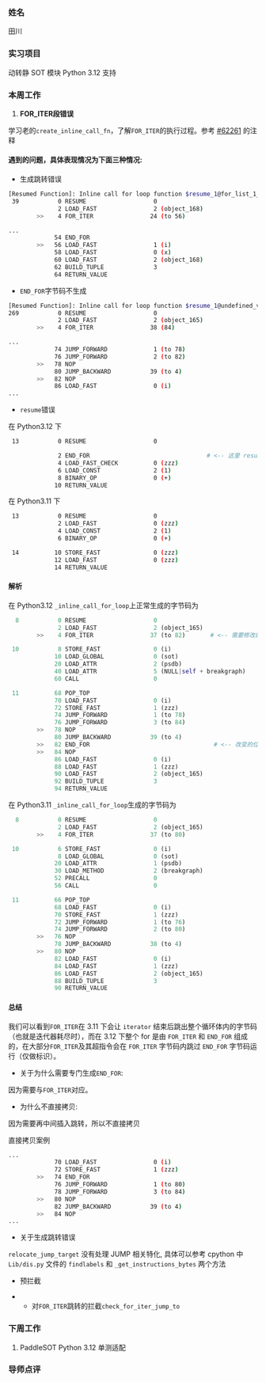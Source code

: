 ### 姓名

田川

### 实习项目

动转静 SOT 模块 Python 3.12 支持

### 本周工作

1. **FOR_ITER段错误**

学习老的`create_inline_call_fn`，了解`FOR_ITER`的执行过程。参考 [#62261](https://github.com/PaddlePaddle/Paddle/pull/) 的注释

#### 遇到的问题，具体表现情况为下面三种情况:

* 生成跳转错误
```bash
[Resumed Function]: Inline call for loop function $resume_1@for_list_1_af1a0
 39           0 RESUME                   0
              2 LOAD_FAST                2 (object_168)
        >>    4 FOR_ITER                24 (to 56)

...
             54 END_FOR
        >>   56 LOAD_FAST                1 (i)
             58 LOAD_FAST                0 (x)
             60 LOAD_FAST                2 (object_168)
             62 BUILD_TUPLE              3
             64 RETURN_VALUE
```

* `END_FOR`字节码不生成
```bash
[Resumed Function]: Inline call for loop function $resume_1@undefined_var_case_0_af1a0
269           0 RESUME                   0
              2 LOAD_FAST                2 (object_165)
        >>    4 FOR_ITER                38 (84)

...
             74 JUMP_FORWARD             1 (to 78)
             76 JUMP_FORWARD             2 (to 82)
        >>   78 NOP
             80 JUMP_BACKWARD           39 (to 4)
        >>   82 NOP
             86 LOAD_FAST                0 (i)
...
```

* `resume`错误

在 Python3.12 下
```bash
 13           0 RESUME                   0

              2 END_FOR                                 # <-- 这里 resume 错误
              4 LOAD_FAST_CHECK          0 (zzz)
              6 LOAD_CONST               2 (1)
              8 BINARY_OP                0 (+)
             10 RETURN_VALUE
```

在 Python3.11 下
```bash
 13           0 RESUME                   0
              2 LOAD_FAST                0 (zzz)
              4 LOAD_CONST               2 (1)
              6 BINARY_OP                0 (+)

 14          10 STORE_FAST               0 (zzz)
             12 LOAD_FAST                0 (zzz)
             14 RETURN_VALUE
```

#### 解析

在 Python3.12 `_inline_call_for_loop`上正常生成的字节码为

```python
  8           0 RESUME                   0
              2 LOAD_FAST                2 (object_165)
        >>    4 FOR_ITER                37 (to 82)       # <-- 需要修改的跳转位置的位置

 10           8 STORE_FAST               0 (i)
             10 LOAD_GLOBAL              0 (sot)
             20 LOAD_ATTR                2 (psdb)
             40 LOAD_ATTR                5 (NULL|self + breakgraph)
             60 CALL                     0

 11          68 POP_TOP
             70 LOAD_FAST                0 (i)
             72 STORE_FAST               1 (zzz)
             74 JUMP_FORWARD             1 (to 78)
             76 JUMP_FORWARD             3 (to 84)
        >>   78 NOP
             80 JUMP_BACKWARD           39 (to 4)
        >>   82 END_FOR                                   # <-- 改变的位置
        >>   84 NOP
             86 LOAD_FAST                0 (i)
             88 LOAD_FAST                1 (zzz)
             90 LOAD_FAST                2 (object_165)
             92 BUILD_TUPLE              3
             94 RETURN_VALUE
```

在 Python3.11 `_inline_call_for_loop`生成的字节码为

```python
  8           0 RESUME                   0
              2 LOAD_FAST                2 (object_165)
        >>    4 FOR_ITER                37 (to 80)

 10           6 STORE_FAST               0 (i)
              8 LOAD_GLOBAL              0 (sot)
             20 LOAD_ATTR                1 (psdb)
             30 LOAD_METHOD              2 (breakgraph)
             52 PRECALL                  0
             56 CALL                     0

 11          66 POP_TOP
             68 LOAD_FAST                0 (i)
             70 STORE_FAST               1 (zzz)
             72 JUMP_FORWARD             1 (to 76)
             74 JUMP_FORWARD             2 (to 80)
        >>   76 NOP
             78 JUMP_BACKWARD           38 (to 4)
        >>   80 NOP
             82 LOAD_FAST                0 (i)
             84 LOAD_FAST                1 (zzz)
             86 LOAD_FAST                2 (object_165)
             88 BUILD_TUPLE              3
             90 RETURN_VALUE
```

#### 总结

我们可以看到`FOR_ITER`在 3.11 下会让 `iterator` 结束后跳出整个循环体内的字节码（也就是迭代器耗尽时），而在 3.12 下整个 for 是由 `FOR_ITER` 和 `END_FOR` 组成的，在大部分`FOR_ITER`及其超指令会在 `FOR_ITER` 字节码内跳过 `END_FOR` 字节码运行（仅做标识）。

* 关于为什么需要专门生成`END_FOR`:

因为需要与`FOR_ITER`对应。

* 为什么不直接拷贝:

因为需要再中间插入跳转，所以不直接拷贝

直接拷贝案例
```bash
...
             70 LOAD_FAST                0 (i)
             72 STORE_FAST               1 (zzz)
        >>   74 END_FOR
             76 JUMP_FORWARD             1 (to 80)
             78 JUMP_FORWARD             3 (to 84)
        >>   80 NOP
             82 JUMP_BACKWARD           39 (to 4)
        >>   84 NOP
...
```

* 关于生成跳转错误

`relocate_jump_target` 没有处理 JUMP 相关特化, 具体可以参考 cpython 中 `Lib/dis.py` 文件的 `findlabels` 和 `_get_instructions_bytes` 两个方法

* 预拦截

* * 对`FOR_ITER`跳转的拦截`check_for_iter_jump_to`

### 下周工作

1. PaddleSOT Python 3.12 单测适配

### 导师点评
